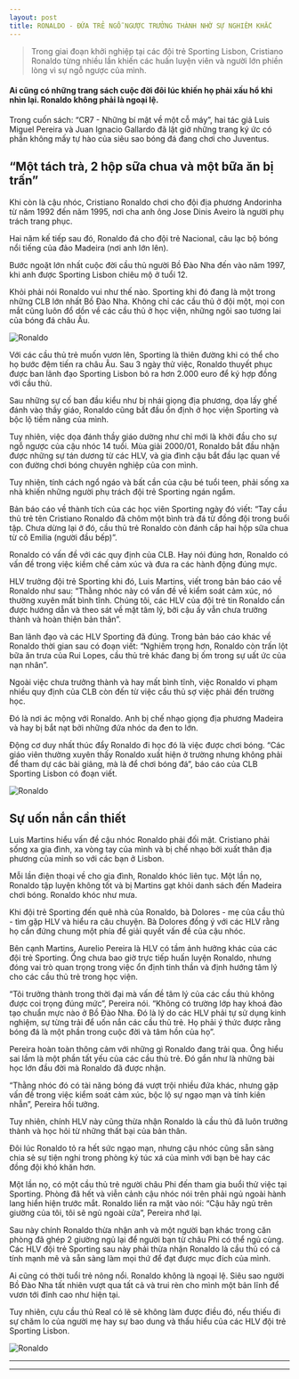 ```yaml
---
layout: post
title: RONALDO - ĐỨA TRẺ NGỖ NGƯỢC TRƯỞNG THÀNH NHỜ SỰ NGHIÊM KHẮC
---
```


> Trong giai đoạn khởi nghiệp tại các đội trẻ Sporting Lisbon, Cristiano Ronaldo từng nhiều lần khiến các huấn luyện viên và người lớn phiền lòng vì sự ngỗ ngược của mình.
#### Ai cũng có những trang sách cuộc đời đôi lúc khiến họ phải xấu hổ khi nhìn lại. Ronaldo không phải là ngoại lệ.

Trong cuốn sách: “CR7 - Những bí mật về một cỗ máy”, hai tác giả Luis Miguel Pereira và Juan Ignacio Gallardo đã lật giở những trang ký ức có phần không mấy tự hào của siêu sao bóng đá đang chơi cho Juventus.

## “Một tách trà, 2 hộp sữa chua và một bữa ăn bị trấn”

Khi còn là cậu nhóc, Cristiano Ronaldo chơi cho đội địa phương Andorinha từ năm 1992 đến năm 1995, nơi cha anh ông Jose Dinis Aveiro là người phụ trách trang phục.

Hai năm kế tiếp sau đó, Ronaldo đá cho đội trẻ Nacional, câu lạc bộ bóng nổi tiếng của đảo Madeira (nơi anh lớn lên).

Bước ngoặt lớn nhất cuộc đời cầu thủ người Bồ Đào Nha đến vào năm 1997, khi anh được Sporting Lisbon chiêu mộ ở tuổi 12.

Khỏi phải nói Ronaldo vui như thế nào. Sporting khi đó đang là một trong những CLB lớn nhất Bồ Đào Nha. Không chỉ các cầu thủ ở đội một, mọi con mắt cũng luôn đổ dồn về các cầu thủ ở học viện, những ngôi sao tương lai của bóng đá châu Âu.

![Ronaldo](https://znews-photo.zadn.vn/Uploaded/bpivpawv/2020_07_17/ronaldobe2.jpg "Ronaldo")

Với các cầu thủ trẻ muốn vươn lên, Sporting là thiên đường khi có thể cho họ bước đệm tiến ra châu Âu. Sau 3 ngày thử việc, Ronaldo thuyết phục được ban lãnh đạo Sporting Lisbon bỏ ra hơn 2.000 euro để ký hợp đồng với cầu thủ.

Sau những sự cố ban đầu kiểu như bị nhái giọng địa phương, dọa lấy ghế đánh vào thầy giáo, Ronaldo cũng bắt đầu ổn định ở học viện Sporting và bộc lộ tiềm năng của mình.

Tuy nhiên, việc dọa đánh thầy giáo dường như chỉ mới là khởi đầu cho sự ngỗ ngược của cậu nhóc 14 tuổi. Mùa giải 2000/01, Ronaldo bắt đầu nhận được những sự tán dương từ các HLV, và gia đình cậu bắt đầu lạc quan về con đường chơi bóng chuyên nghiệp của con mình.

Tuy nhiên, tính cách ngổ ngáo và bất cần của cậu bé tuổi teen, phải sống xa nhà khiến những người phụ trách đội trẻ Sporting ngán ngẩm.

Bản báo cáo về thành tích của các học viên Sporting ngày đó viết: “Tay cầu thủ trẻ tên Cristiano Ronaldo đã chôm một bình trà đá từ đồng đội trong buổi tập. Chưa dừng lại ở đó, cầu thủ trẻ Ronaldo còn đánh cắp hai hộp sữa chua từ cô Emilia (người đầu bếp)”.

Ronaldo có vấn đề với các quy định của CLB. Hay nói đúng hơn, Ronaldo có vấn đề trong việc kiềm chế cảm xúc và đưa ra các hành động đúng mực.

HLV trưởng đội trẻ Sporting khi đó, Luis Martins, viết trong bản báo cáo về Ronaldo như sau: “Thằng nhóc này có vấn đề về kiểm soát cảm xúc, nó thường xuyên mất bình tĩnh. Chúng tôi, các HLV của đội trẻ tin Ronaldo cần được hướng dẫn và theo sát về mặt tâm lý, bởi cậu ấy vẫn chưa trưởng thành và hoàn thiện bản thân”.

Ban lãnh đạo và các HLV Sporting đã đúng. Trong bản báo cáo khác về Ronaldo thời gian sau có đoạn viết: “Nghiêm trọng hơn, Ronaldo còn trấn lột bữa ăn trưa của Rui Lopes, cầu thủ trẻ khác đang bị ốm trong sự uất ức của nạn nhân”.

Ngoài việc chưa trưởng thành và hay mất bình tĩnh, việc Ronaldo vi phạm nhiều quy định của CLB còn đến từ việc cầu thủ sợ việc phải đến trường học.

Đó là nơi ác mộng với Ronaldo. Anh bị chế nhạo giọng địa phương Madeira và hay bị bắt nạt bởi những đứa nhóc da đen to lớn.

Động cơ duy nhất thúc đẩy Ronaldo đi học đó là việc được chơi bóng. “Các giáo viên thường xuyên thấy Ronaldo xuất hiện ở trường nhưng không phải để tham dự các bài giảng, mà là để chơi bóng đá”, báo cáo của CLB Sporting Lisbon có đoạn viết.

![Ronaldo](https://znews-photo.zadn.vn/Uploaded/bpivpawv/2020_07_17/135783447_cristiano_ronaldo_archive_1.jpg "Ronaldo")

## Sự uốn nắn cần thiết

Luis Martins hiểu vấn đề cậu nhóc Ronaldo phải đối mặt. Cristiano phải sống xa gia đình, xa vòng tay của mình và bị chế nhạo bởi xuất thân địa phương của mình so với các bạn ở Lisbon.

Mỗi lần điện thoại về cho gia đình, Ronaldo khóc liên tục. Một lần nọ, Ronaldo tập luyện không tốt và bị Martins gạt khỏi danh sách đến Madeira chơi bóng. Ronaldo khóc như mưa.

Khi đội trẻ Sporting đến quê nhà của Ronaldo, bà Dolores - mẹ của cầu thủ - tìm gặp HLV và hiểu ra câu chuyện. Bà Dolores đồng ý với các HLV rằng họ cần đứng chung một phía để giải quyết vấn đề của cậu nhóc.

Bên cạnh Martins, Aurelio Pereira là HLV có tầm ảnh hưởng khác của các đội trẻ Sporting. Ông chưa bao giờ trực tiếp huấn luyện Ronaldo, nhưng đóng vai trò quan trọng trong việc ổn định tinh thần và định hướng tâm lý cho các cầu thủ trẻ trong học viện.

“Tôi trưởng thành trong thời đại mà vấn đề tâm lý của các cầu thủ không được coi trọng đúng mức”, Pereira nói. “Không có trường lớp hay khoá đào tạo chuẩn mực nào ở Bồ Đào Nha. Đó là lý do các HLV phải tự sử dụng kinh nghiệm, sự từng trải để uốn nắn các cầu thủ trẻ. Họ phải ý thức được rằng bóng đá là một phần trong cuộc đời và tâm hồn của họ”.

Pereira hoàn toàn thông cảm với những gì Ronaldo đang trải qua. Ông hiểu sai lầm là một phần tất yếu của các cầu thủ trẻ. Đó gần như là những bài học lớn đầu đời mà Ronaldo đã được nhận.

“Thằng nhóc đó có tài năng bóng đá vượt trội nhiều đứa khác, nhưng gặp vấn đề trong việc kiểm soát cảm xúc, bộc lộ sự ngạo mạn và tính kiên nhẫn”, Pereira hồi tưởng.

Tuy nhiên, chính HLV này cũng thừa nhận Ronaldo là cầu thủ đã luôn trưởng thành và học hỏi từ những thất bại của bản thân.

Đôi lúc Ronaldo tỏ ra hết sức ngạo mạn, nhưng cậu nhóc cũng sẵn sàng chia sẻ sự tiện nghi trong phòng ký túc xá của mình với bạn bè hay các đồng đội khó khăn hơn.

Một lần nọ, có một cầu thủ trẻ người châu Phi đến tham gia buổi thử việc tại Sporting. Phòng đã hết và viễn cảnh cậu nhóc nói trên phải ngủ ngoài hành lang hiển hiện trước mắt. Ronaldo liền ra mặt vào nói: “Cậu hãy ngủ trên giường của tôi, tôi sẽ ngủ ngoài cửa”, Pereira nhớ lại.

Sau này chính Ronaldo thừa nhận anh và một người bạn khác trong căn phòng đã ghép 2 giường ngủ lại để người bạn từ châu Phi có thể ngủ cùng. Các HLV đội trẻ Sporting sau này phải thừa nhận Ronaldo là cầu thủ có cá tính mạnh mẽ và sẵn sàng làm mọi thứ để đạt được mục đích của mình.

Ai cũng có thời tuổi trẻ nông nổi. Ronaldo không là ngoại lệ. Siêu sao người Bồ Đào Nha tất nhiên vượt qua tất cả và trui rèn cho mình một bản lĩnh để vươn tới đỉnh cao như hiện tại.

Tuy nhiên, cựu cầu thủ Real có lẽ sẽ không làm được điều đó, nếu thiếu đi sự chăm lo của người mẹ hay sự bao dung và thấu hiểu của các HLV đội trẻ Sporting Lisbon.

![Ronaldo](https://znews-photo.zadn.vn/Uploaded/bpivpawv/2020_07_17/nintchdbpict000266367973_1.jpg "Ronaldo")

----
****
